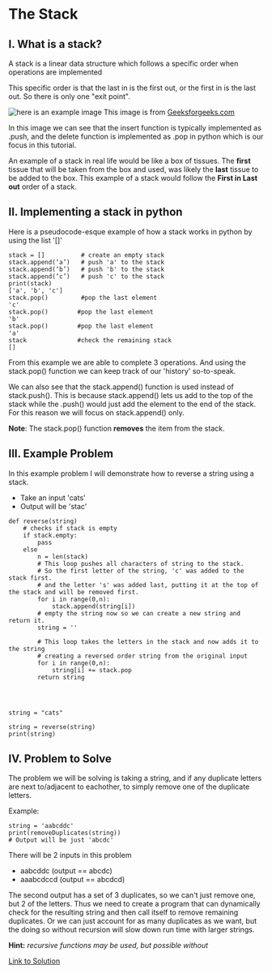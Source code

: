# The Stack
## I. What is a stack?

A stack is a linear data structure which follows a specific order when operations are implemented

This specific order is that the last in is the first out, or the first in is the last out. So there is only one "exit point". 

![here is an example image](https://media.geeksforgeeks.org/wp-content/cdn-uploads/gq/2013/03/stack.png)
This image is from [Geeksforgeeks.com](https://www.geeksforgeeks.org/stack-in-python/)

In this image we can see that the insert function is typically implemented as .push, and the delete function is implemented as .pop in python which is our focus in this tutorial.

An example of a stack in real life would be like a box of tissues. The **first** tissue that will be taken from the box and used, was likely the **last** tissue to be added to the box. This example of a stack would follow the **First in Last out** order of a stack.

## II. Implementing a stack in python
Here is a pseudocode-esque example of how a stack works in python by using the list '[]'

```
stack = []          # create an empty stack
stack.append(‘a’)   # push 'a' to the stack
stack.append(‘b’)   # push 'b' to the stack
stack.append(‘c’)   # push 'c' to the stack
print(stack)
['a', 'b', 'c']
stack.pop()         #pop the last element
'c'
stack.pop()        #pop the last element
'b'
stack.pop()        #pop the last element
'a'
stack              #check the remaining stack
[]
```
From this example we are able to complete 3 operations. And using the stack.pop() function we can keep track of our 'history' so-to-speak. 

We can also see that the stack.append() function is used instead of stack.push(). This is because stack.append() lets us add to the top of the stack while the .push() would just add the element to the end of the stack. 
For this reason we will focus on stack.append() only.

**Note**: The stack.pop() function **removes** the item from the stack.

## III. Example Problem
In this example problem I will demonstrate how to reverse a string using a stack. 

- Take an input 'cats' 
- Output will be 'stac' 

```
def reverse(string)
    # checks if stack is empty
    if stack.empty:
        pass
    else
        n = len(stack)
        # This loop pushes all characters of string to the stack. 
        # So the first letter of the string, 'c' was added to the stack first. 
        # and the letter 's' was added last, putting it at the top of the stack and will be removed first.
        for i in range(0,n):
            stack.append(string[i])
        # empty the string now so we can create a new string and return it. 
        string = ''

        # This loop takes the letters in the stack and now adds it to the string
        # creating a reversed order string from the original input
        for i in range(0,n):
            string[i] += stack.pop
        return string


            

string = "cats"

string = reverse(string)
print(string)
```

## IV. Problem to Solve

The problem we will be solving is taking a string, and if any duplicate letters are next to/adjacent to eachother, to simply remove one of the duplicate letters. 

Example:
```
string = 'aabcddc'
print(removeDuplicates(string))
# Output will be just 'abcdc'
```  

There will be 2 inputs in this problem

- aabcddc (output == abcdc)
- aaabcdccd (output == abcdcd)

The second output has a set of 3 duplicates, so we can't just remove one, but 2 of the letters.
Thus we need to create a program that can dynamically check for the resulting string and then call itself to remove remaining duplicates. Or we can just account for as many duplicates as we want, but the doing so without recursion will slow down run time with larger strings.

**Hint:** *recursive functions may be used, but possible without*

[Link to Solution](stacksolution.md)


